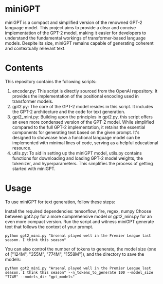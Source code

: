 # miniGPT

miniGPT is a compact and simplified version of the renowned GPT-2 language model. 
This project aims to provide a clear and concise implementation of the GPT-2 model, making it easier for developers 
to understand the fundamental workings of transformer-based language models. Despite its size, miniGPT remains capable 
of generating coherent and contextually relevant text.

# Contents

This repository contains the following scripts:

1. encoder.py: This script is directly sourced from the OpenAI repository. It provides the implementation of the positional encoding used in transformer models.
2. gpt2.py: The core of the GPT-2 model resides in this script. It includes the GPT-2 architecture and the code for text generation. 
3. gpt2_mini.py: Building upon the principles in gpt2.py, this script offers an even more condensed version of the GPT-2 model. While simplified compared to the full GPT-2 implementation, it retains the essential components for generating text based on the given prompt. It's designed to showcase how a functional language model can be implemented with minimal lines of code, serving as a helpful educational resource.
4. utils.py: To aid in setting up the miniGPT model, utils.py contains functions for downloading and loading GPT-2 model weights, the tokenizer, and hyperparameters. This simplifies the process of getting started with miniGPT.

# Usage

To use miniGPT for text generation, follow these steps:

Install the required dependencies: tensorflow, fire, regex, numpy
Choose between gpt2.py for a more comprehensive model or gpt2_mini.py for an even more compact version.
Run the script and witness miniGPT generate text that follows the context of your prompt.

```python gpt2_mini.py "Arsenal played well in the Premier League last season. I think this season"```

You can also control the number of tokens to generate, the model size (one of ["124M", "355M", "774M", "1558M"]), and the directory to save the models:

```python gpt2_mini.py "Arsenal played well in the Premier League last season. I think this season" --n_tokens_to_generate 100 --model_size "774M" --models_dir "gpt_models"```
